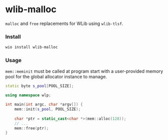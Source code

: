 # wlib-malloc

`malloc` and `free` replacements for WLib using `wlib-tlsf`.

### Install

```bash
wio install wlib-malloc
```

### Usage

`mem::meminit` must be called at program start with a user-provided memory pool
for the global allocator instance to manage.

```c++
static byte s_pool[POOL_SIZE];

using namespace wlp;

int main(int argc, char *argv[]) {
    mem::init(s_pool, POOL_SIZE);
    
    char *ptr = static_cast<char *>(mem::alloc(128));
    // ...
    mem::free(ptr);
}

```
